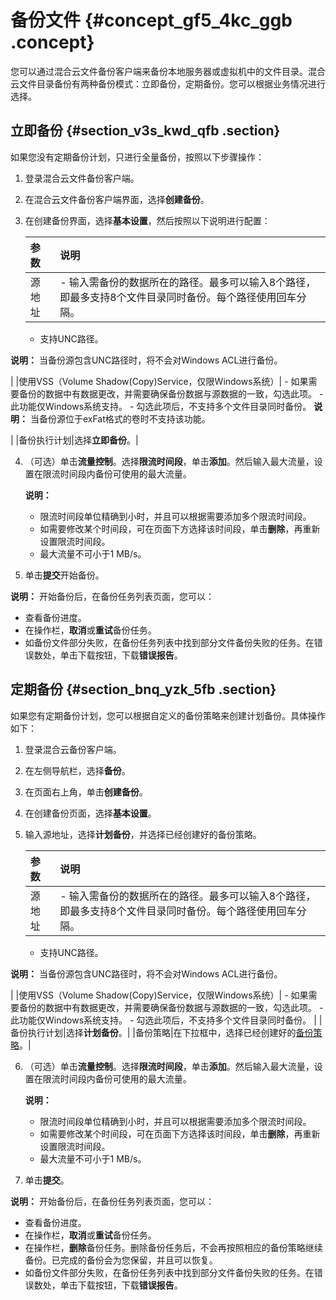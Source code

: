 # 备份文件 {#concept_gf5_4kc_ggb .concept}

您可以通过混合云文件备份客户端来备份本地服务器或虚拟机中的文件目录。混合云文件目录备份有两种备份模式：立即备份，定期备份。您可以根据业务情况进行选择。

## 立即备份 {#section_v3s_kwd_qfb .section}

如果您没有定期备份计划，只进行全量备份，按照以下步骤操作：

1.  登录混合云文件备份客户端。
2.  在混合云文件备份客户端界面，选择**创建备份**。
3.  在创建备份界面，选择**基本设置**，然后按照以下说明进行配置：

    |参数|说明|
    |:-|:-|
    |源地址|     -   输入需备份的数据所在的路径。最多可以输入8个路径，即最多支持8个文件目录同时备份。每个路径使用回车分隔。
    -   支持UNC路径。

**说明：** 当备份源包含UNC路径时，将不会对Windows ACL进行备份。

 |
    |使用VSS（Volume Shadow\(Copy\)Service，仅限Windows系统）|     -   如果需要备份的数据中有数据更改，并需要确保备份数据与源数据的一致，勾选此项。
    -   此功能仅Windows系统支持。
    -   勾选此项后，不支持多个文件目录同时备份。
 **说明：** 当备份源位于exFat格式的卷时不支持该功能。

 |
    |备份执行计划|选择**立即备份**。|

4.  （可选）单击**流量控制**。选择**限流时间段**，单击**添加**。然后输入最大流量，设置在限流时间段内备份可使用的最大流量。

    **说明：** 

    -   限流时间段单位精确到小时，并且可以根据需要添加多个限流时间段。
    -   如需要修改某个时间段，可在页面下方选择该时间段，单击**删除**，再重新设置限流时间段。
    -   最大流量不可小于1 MB/s。
5.  单击**提交**开始备份。

**说明：** 开始备份后，在备份任务列表页面，您可以：

-   查看备份进度。
-   在操作栏，**取消**或**重试**备份任务。
-   如备份文件部分失败，在备份任务列表中找到部分文件备份失败的任务。在错误数处，单击下载按钮，下载**错误报告**。

## 定期备份 {#section_bnq_yzk_5fb .section}

如果您有定期备份计划，您可以根据自定义的备份策略来创建计划备份。具体操作如下：

1.  登录混合云备份客户端。
2.  在左侧导航栏，选择**备份**。
3.  在页面右上角，单击**创建备份**。
4.  在创建备份页面，选择**基本设置**。
5.  输入源地址，选择**计划备份**，并选择已经创建好的备份策略。

    |参数|说明|
    |:-|:-|
    |源地址|     -   输入需备份的数据所在的路径。最多可以输入8个路径，即最多支持8个文件目录同时备份。每个路径使用回车分隔。
    -   支持UNC路径。

**说明：** 当备份源包含UNC路径时，将不会对Windows ACL进行备份。

 |
    |使用VSS（Volume Shadow\(Copy\)Service，仅限Windows系统）|     -   如果需要备份的数据中有数据更改，并需要确保备份数据与源数据的一致，勾选此项。
    -   此功能仅Windows系统支持。
    -   勾选此项后，不支持多个文件目录同时备份。
 |
    |备份执行计划|选择**计划备份**。|
    |备份策略|在下拉框中，选择已经创建好的[备份策略](intl.zh-CN/本地备份教程/文件备份/准备工作.md#section_ljr_vhc_ggb)。|

6.  （可选）单击**流量控制**。选择**限流时间段**，单击**添加**。然后输入最大流量，设置在限流时间段内备份可使用的最大流量。

    **说明：** 

    -   限流时间段单位精确到小时，并且可以根据需要添加多个限流时间段。
    -   如需要修改某个时间段，可在页面下方选择该时间段，单击**删除**，再重新设置限流时间段。
    -   最大流量不可小于1 MB/s。
7.  单击**提交**。

**说明：** 开始备份后，在备份任务列表页面，您可以：

-   查看备份进度。
-   在操作栏，**取消**或**重试**备份任务。
-   在操作栏，**删除**备份任务。删除备份任务后，不会再按照相应的备份策略继续备份。已完成的备份会为您保留，并且可以恢复。
-   如备份文件部分失败，在备份任务列表中找到部分文件备份失败的任务。在错误数处，单击下载按钮，下载**错误报告**。

